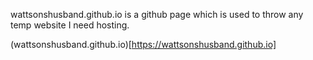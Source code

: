 wattsonshusband.github.io is a github page which is used to throw any temp website I need hosting.

(wattsonshusband.github.io)[https://wattsonshusband.github.io]
